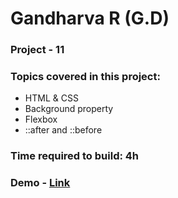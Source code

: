 # Gandharva R (G.D)

### Project - 11

### Topics covered in this project:

- HTML & CSS
- Background property
- Flexbox
- ::after and ::before


### Time required to build: 4h

### Demo - [Link]("")
